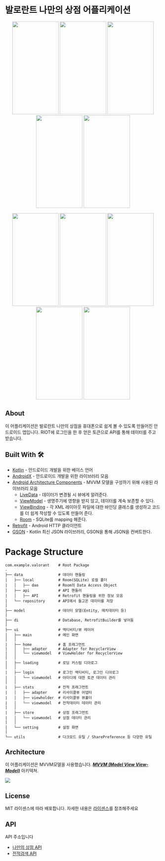 # 발로란트 나만의 상점 어플리케이션
<p align=center>
<img src = "https://user-images.githubusercontent.com/23256819/129694135-94d27215-7ead-4931-90ca-7876ad9e0972.png" width=150 height = 300>
<img src = "https://user-images.githubusercontent.com/23256819/129694140-919e4773-a11a-4405-93e2-7000e3f7d7d8.png" width=150 height = 300>
<img src = "https://user-images.githubusercontent.com/23256819/129694259-989334ee-4bc7-41b8-a89c-a58d6c6faa7d.png" width=150 height = 300>
<img src = "https://user-images.githubusercontent.com/23256819/129694265-6ad371e6-d086-4fce-ba01-85624643bbbc.png" width=150 height = 300>
<img src = "https://user-images.githubusercontent.com/23256819/129694269-ddee9e4f-e965-4834-ab56-ba155e8ba806.png" width=150 height = 300>
</p>
<p align=center>
<img src = "https://user-images.githubusercontent.com/23256819/129694621-8ca4e762-7d85-46f0-a514-057defb36ffe.png" width=150 height = 300>
<img src = "https://user-images.githubusercontent.com/23256819/129694626-37d5cb76-a7eb-4d6b-bfe5-96f7ef1927e1.png" width=150 height = 300>
<img src = "https://user-images.githubusercontent.com/23256819/129694635-ebfeb1f3-796b-4001-81df-997c5c2d37ec.png" width=150 height = 300>
<img src = "https://user-images.githubusercontent.com/23256819/129694653-3ddf55e5-d4c4-48a6-96bd-3162c72949d1.png" width=150 height = 300>
<img src = "https://user-images.githubusercontent.com/23256819/129694660-3fead4ea-ac54-42e6-a472-4b105939357d.png" width=150 height = 300>
</p>

## About
 이 어플리케이션은 발로란트 나만의 상점을 휴대폰으로 쉽게 볼 수 있도록 만들어진 안드로이드 앱입니다. RIOT에 로그인을 한 후 얻은 토큰으로 API를 통해
 데이터를 주고 받습니다.

## Built With 🛠
- [Kotlin](https://kotlinlang.org/) - 안드로이드 개발을 위한 베이스 언어
- [AndroidX](https://developer.android.com/jetpack/getting-started) - 안드로이드 개발을 위한 라이브러리 모음
- [Android Architecture Components](https://developer.android.com/topic/libraries/architecture) - MVVM 모델을 구성하기 위해 사용된 라이브러리 모음
  - [LiveData](https://developer.android.com/topic/libraries/architecture/livedata) - 데이터가 변경될 시 뷰에게 알려준다.
  - [ViewModel](https://developer.android.com/topic/libraries/architecture/viewmodel) - 생명주기에 영향을 받지 않고, 데이터를 계속 보존할 수 있다.
  - [ViewBinding](https://developer.android.com/topic/libraries/view-binding) - 각 XML 레이아웃 파일에 대한 바인딩 클래스를 생성하고 코드를 더 쉽게 작성할 수 있도록 만들어 준다.
  - [Room](https://developer.android.com/topic/libraries/architecture/room) - SQLite를 mapping 해준다.
- [Retrofit](https://square.github.io/retrofit/) - Android HTTP 클라이언트
- [GSON](https://github.com/google/gson) - Kotlin 최신 JSON 라이브러리, GSON을 통해 JSON을 컨버트한다.


# Package Structure
    
    com.example.valorant    # Root Package
    .
    ├── data                # 데이터 핸들링
    │   ├── local           # Room(SQLite) 로컬 폴더
    |   │   ├── dao         # Room의 Data Access Object    
    │   ├── api             # API 핸들러     
    |   │   ├── API         # Retrofit 핸들링을 위한 정보 모음
    │   └── repository      # API에서 들고온 데이터를 저장
    |
    ├── model               # 데이터 모델(Entity, 매치데이터 등)
    |
    ├── di                  # Database, RetrofitBuilder를 넣어둠            
    │   
    ├── ui                  # 엑티비티/뷰 레이어 
    │   ├── main            # 메인 화면
    │   │
    |   ├── home            # 홈 프래그먼트
    |   │   ├── adapter     # Adapter for RecyclerView
    |   │   └── viewmodel   # ViewHolder for RecyclerView  
    │   │ 
    │   ├── loading         # 로딩 커스텀 디아로그
    │   │ 
    |   ├── login           # 로그인 액티비티, 로그인 디아로그
    |   │   └── viewmodel   # 아이디에 대한 토큰 데이터 관리
    │   │
    |   ├── stats           # 전적 프래그먼트
    |   │   ├── adapter     # 리사이클뷰 어뎁터
    |   │   ├── viewholder  # 리사이클뷰 뷰홀더 
    |   │   └── viewmodel   # 전적데이터 데이터 관리
    |   │    
    |   ├── store           # 상점 프래그먼트
    |   │   └── viewmodel   # 상점 데이터 관리
    |   │  
    │   └── setting         # 설정 화면
    |
    └── utils               # 다크모드 유틸 / SharePreference 등 다양한 유틸
    
    
## Architecture
이 어플리케이션은 MVVM모델을 사용했습니다. [***MVVM (Model View View-Model)***](https://developer.android.com/jetpack/docs/guide#recommended-app-arch) 아키텍쳐.

![](https://developer.android.com/topic/libraries/architecture/images/final-architecture.png)


## License
MIT 라이센스에 따라 배포합니다. 자세한 내용은 [라이센스](https://github.com/JeeSeongDeok/valorantapp/blob/master/LICENSE.md)를 참조해주세요

## API
API 주소입니다<br>
- [나만의 상점 API](https://github.com/RumbleMike/ValorantClientAPI)
- [전적검색 API](https://github.com/Henrik-3/unofficial-valorant-api)
